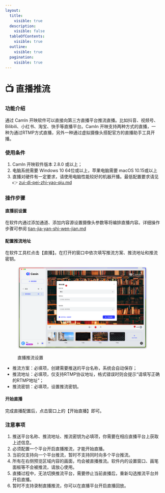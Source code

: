 ```yaml
---
layout:
  title:
    visible: true
  description:
    visible: false
  tableOfContents:
    visible: true
  outline:
    visible: true
  pagination:
    visible: true
---
```


# 📺 直播推流

### **功能介绍**

通过 CamIn 开映软件可以直接向第三方直播平台推流直播。比如抖音、视频号、Bilibili、小红书、淘宝、快手等直播平台。CamIn 开映支持两种方式的直播，一种为通过RTMP方式直播，另外一种通过虚拟摄像头搭配官方的直播助手工具开播。

### 使用条件

1. CamIn 开映软件版本 2.8.0 或以上；
2. 电脑系统需要 Windows 10 64位或以上，苹果电脑需要 macOS 10.15或以上
3. 直播对硬件有一定要求，请使用电脑性能较好的机器开播。最低配置要求请见👉 [zui-di-pei-zhi-yao-qiu.md](../../shi-yong-zhi-nan/zui-di-pei-zhi-yao-qiu.md "mention")

### 操作步骤

#### 直播前设置

在软件内通过添加通道、添加内容源设置摄像头参数等将编排直播内容。详细操作步骤可参阅 [tian-jia-yan-shi-wen-jian.md](../tian-jia-yan-shi-wen-jian.md "mention")

#### 配置推流地址

在软件工具栏点击【直播】。在打开的窗口中依次填写推流方案、推流地址和推流密钥。

<figure><img src="../../.gitbook/assets/image (17).png" alt=""><figcaption><p>直播推流设置</p></figcaption></figure>

* 推流方案：必填项，创建需要推送的平台名称，系统会自动保存；
* 推流地址：必填项，仅支持RTMP协议地址，格式错误时则会提示“请填写正确的RTMP地址”；
* 推流密钥：必填项，设置推流密钥。

#### 开始直播

完成直播配置后，点击窗口上的【开始直播】即可。

### 注意事项

1. 推送平台名称、推流地址、推流密钥为必填项，你需要在相应直播平台上获取上述信息。
2. 必须配置一个平台开启直播推流，才能开始直播。
3. 当前仅支持向一个平台推流，暂时不支持同时向多个平台推流。
4. 所有在右侧预览区域内容的画面，均会被直播推流。软件内的设置窗口、画笔面板等不会被推流，请放心使用。
5. 直播过程中，无法切换推流平台，需要停止当前直播后，重新勾选推流平台并开启直播。
6. 暂时不支持录制直播推流，你可以在直播平台开启直播回放。
